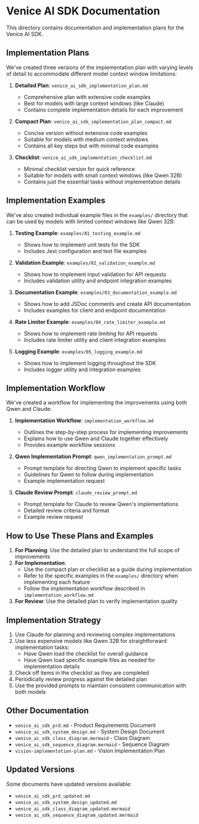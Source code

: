 # Venice AI SDK Documentation

This directory contains documentation and implementation plans for the Venice AI SDK.

## Implementation Plans

We've created three versions of the implementation plan with varying levels of detail to accommodate different model context window limitations:

1. **Detailed Plan**: `venice_ai_sdk_implementation_plan.md`
   - Comprehensive plan with extensive code examples
   - Best for models with large context windows (like Claude)
   - Contains complete implementation details for each improvement

2. **Compact Plan**: `venice_ai_sdk_implementation_plan_compact.md`
   - Concise version without extensive code examples
   - Suitable for models with medium context windows
   - Contains all key steps but with minimal code examples

3. **Checklist**: `venice_ai_sdk_implementation_checklist.md`
   - Minimal checklist version for quick reference
   - Suitable for models with small context windows (like Qwen 32B)
   - Contains just the essential tasks without implementation details

## Implementation Examples

We've also created individual example files in the `examples/` directory that can be used by models with limited context windows like Qwen 32B:

1. **Testing Example**: `examples/01_testing_example.md`
   - Shows how to implement unit tests for the SDK
   - Includes Jest configuration and test file examples

2. **Validation Example**: `examples/02_validation_example.md`
   - Shows how to implement input validation for API requests
   - Includes validation utility and endpoint integration examples

3. **Documentation Example**: `examples/03_documentation_example.md`
   - Shows how to add JSDoc comments and create API documentation
   - Includes examples for client and endpoint documentation

4. **Rate Limiter Example**: `examples/04_rate_limiter_example.md`
   - Shows how to implement rate limiting for API requests
   - Includes rate limiter utility and client integration examples

5. **Logging Example**: `examples/05_logging_example.md`
   - Shows how to implement logging throughout the SDK
   - Includes logger utility and integration examples

## Implementation Workflow

We've created a workflow for implementing the improvements using both Qwen and Claude:

1. **Implementation Workflow**: `implementation_workflow.md`
   - Outlines the step-by-step process for implementing improvements
   - Explains how to use Qwen and Claude together effectively
   - Provides example workflow sessions

2. **Qwen Implementation Prompt**: `qwen_implementation_prompt.md`
   - Prompt template for directing Qwen to implement specific tasks
   - Guidelines for Qwen to follow during implementation
   - Example implementation request

3. **Claude Review Prompt**: `claude_review_prompt.md`
   - Prompt template for Claude to review Qwen's implementations
   - Detailed review criteria and format
   - Example review request

## How to Use These Plans and Examples

1. **For Planning**: Use the detailed plan to understand the full scope of improvements
2. **For Implementation**:
   - Use the compact plan or checklist as a guide during implementation
   - Refer to the specific examples in the `examples/` directory when implementing each feature
   - Follow the implementation workflow described in `implementation_workflow.md`
3. **For Review**: Use the detailed plan to verify implementation quality

## Implementation Strategy

1. Use Claude for planning and reviewing complex implementations
2. Use less expensive models like Qwen 32B for straightforward implementation tasks:
   - Have Qwen load the checklist for overall guidance
   - Have Qwen load specific example files as needed for implementation details
3. Check off items in the checklist as they are completed
4. Periodically review progress against the detailed plan
5. Use the provided prompts to maintain consistent communication with both models

## Other Documentation

- `venice_ai_sdk_prd.md` - Product Requirements Document
- `venice_ai_sdk_system_design.md` - System Design Document
- `venice_ai_sdk_class_diagram.mermaid` - Class Diagram
- `venice_ai_sdk_sequence_diagram.mermaid` - Sequence Diagram
- `vision-implementation-plan.md` - Vision Implementation Plan

## Updated Versions

Some documents have updated versions available:
- `venice_ai_sdk_prd_updated.md`
- `venice_ai_sdk_system_design_updated.md`
- `venice_ai_sdk_class_diagram_updated.mermaid`
- `venice_ai_sdk_sequence_diagram_updated.mermaid`